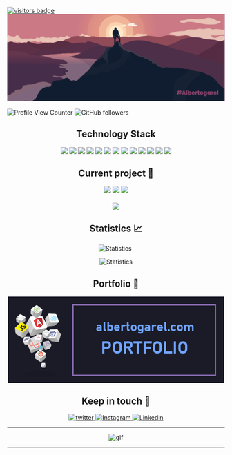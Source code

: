 [![visitors badge](https://api.visitorbadge.io/api/VisitorHit?user=albertogarel&repo=github-visitors-badge&countColor=%237B1E7A)](https://albertogarel.com)
![MasterHead](https://github.com/AlbertoGarel/Albertogarel/blob/main/banner.png)

![Profile View Counter](https://komarev.com/ghpvc/?username=albertogarel)
![GitHub followers](https://img.shields.io/github/followers/albertogarel?color=green)

<h2 align="center">Technology Stack</h2>

<p align="center">
<img src="https://img.shields.io/badge/-HTML5-E34F26?style=flat-square&logo=html5&logoColor=white"/>
<img src="https://img.shields.io/badge/-CSS3-1572B6?style=flat-square&logo=css3"/>
<img src="https://img.shields.io/badge/-Bootstrap-563D7C?style=flat-square&logo=bootstrap"/>
<img src="https://img.shields.io/badge/-JavaScript-black?style=flat-square&logo=javascript"/>
<img src="https://img.shields.io/badge/-Php-black?style=flat-square&logo=PHP"/>
<img src="https://img.shields.io/badge/-Nodejs-black?style=flat-square&logo=Node.js"/>
<img src="https://img.shields.io/badge/-React-black?style=flat-square&logo=react"/>
<img src="https://img.shields.io/badge/-ReactNative-black?style=flat-square&logo=React"/>
<img src="https://img.shields.io/badge/-MongoDB-black?style=flat-square&logo=mongodb"/>
<img src="https://img.shields.io/badge/-MySQL-black?style=flat-square&logo=mysql"/>
<img src="https://img.shields.io/badge/-Sqlite-black?style=flat-square&logo=Sqlite"/>
<img src="https://img.shields.io/badge/-Git-black?style=flat-square&logo=git"/>
<img src="https://img.shields.io/badge/-GitHub-black?style=flat-square&logo=github"/>
</p>

<h2 align="center">Current project 🚧</h2>

<p align="center">
    <span align="center">
        <img src="https://img.shields.io/badge/-JavaScript-black?style=flat-square&logo=javascript"/>
        <img src="https://img.shields.io/badge/-ReactNative-black?style=flat-square&logo=React"/>
        <img src="https://img.shields.io/badge/-Sqlite-black?style=flat-square&logo=Sqlite"/>
    </span>
    <br>
    <br>
    <img align="center" src="https://github-readme-stats.vercel.app/api/pin/?username=albertogarel&repo=ReactNative-Print_Production_APP&theme=tokyonight" />

</p>

<h2 align="center">Statistics 📈</h2>

<p align="center">
    <span align="center">
        <img src="https://github-readme-streak-stats.herokuapp.com/?user=albertogarel&theme=tokyonight" alt="Statistics"/>
        <img src="https://github-readme-stats.vercel.app/api?username=albertogarel&show_icons=true&theme=tokyonight&include_all_commits=true" alt=""/>
    </span>
</p>

<p align="center">
    <img src="https://github-profile-trophy.vercel.app/?username=albertogarel&theme=onestar" alt="Statistics"/>
</p>

<h2 align="center">Portfolio 💼</h2>

<p align="center">
    <a align="center" href="https://albertogarel.com/">
        <img align="center" src="./portfolio_tag.png" alt="Portfolio"/>
    </a>
</p>

<h2 align="center">Keep in touch 👋</h2>

<p align="center">
    <a href="https://twitter.com/albertogarel">
        <img src="https://img.shields.io/badge/Twitter-1DA1F2?style=for-the-badge&logo=twitter&logoColor=white" alt="twitter"/>
    </a>
    <a href="https://www.instagram.com/albertogarel/">
        <img src="https://img.shields.io/badge/Instagram-E4405F?style=for-the-badge&logo=instagram&logoColor=white" alt="Instagram"/>
    </a>
    <a href="https://www.linkedin.com/in/albertogarel">
        <img src="https://img.shields.io/badge/LinkedIn-0077B5?style=for-the-badge&logo=linkedin&logoColor=white" alt="Linkedin"/>
    </a>
</p>

<hr>

<p align="center">
    <img src="https://media.giphy.com/media/MGdfeiKtEiEPS/giphy.gif" alt="gif"/>
</p>

<hr>

